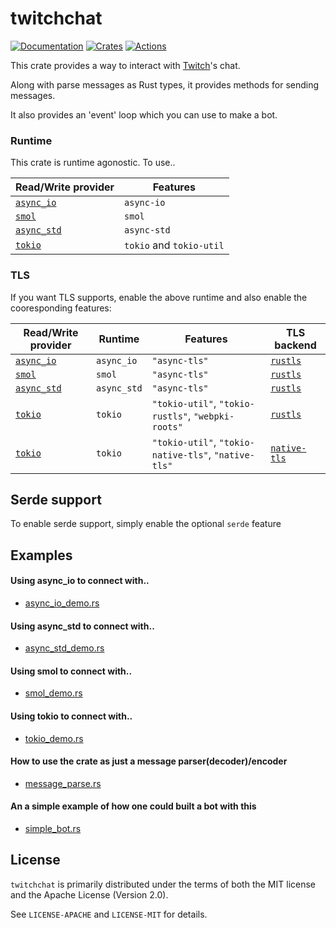 # twitchchat
[![Documentation][docs_badge]][docs]
[![Crates][crates_badge]][crates]
[![Actions][actions_badge]][actions]

This crate provides a way to interact with [Twitch]'s chat.

Along with parse messages as Rust types, it provides methods for sending messages.

It also provides an 'event' loop which you can use to make a bot.

### Runtime
This crate is runtime agonostic. To use..

| Read/Write provider                                        | Features                |
| ---                                                        | ---                     |
| [`async_io`](https://docs.rs/async-io/latest/async_io/)    |`async-io`               |
| [`smol`](https://docs.rs/smol/latest/smol/)                |`smol`                   |
| [`async_std`](https://docs.rs/async-std/latest/async_std/) |`async-std`              |
| [`tokio`](https://docs.rs/tokio/latest/tokio/)             |`tokio` and `tokio-util` |

### TLS

If you want TLS supports, enable the above runtime and also enable the cooresponding features:

| Read/Write provider                                        | Runtime     | Features                                          | TLS backend                |
| ---                                                        | ---         | ---                                               | ---                        |
| [`async_io`](https://docs.rs/async-io/latest/async_io/)    | `async_io`  | `"async-tls"`                                       | [`rustls`][rustls]         |
| [`smol`](https://docs.rs/smol/latest/smol/)                | `smol`      | `"async-tls"`                                       | [`rustls`][rustls]         |
| [`async_std`](https://docs.rs/async-std/latest/async_std/) | `async_std` | `"async-tls"`                                       | [`rustls`][rustls]         |
| [`tokio`](https://docs.rs/tokio/latest/tokio/)             | `tokio`     | `"tokio-util"`, `"tokio-rustls"`, `"webpki-roots"`   | [`rustls`][rustls]         |
| [`tokio`](https://docs.rs/tokio/latest/tokio/)             | `tokio`     | `"tokio-util"`, `"tokio-native-tls"`, `"native-tls"` | [`native-tls`][native-tls] |

[rustls]: https://docs.rs/rustls/0.18.1/rustls/
[native-tls]: https://docs.rs/native-tls/0.2.4/native_tls/


## Serde support
To enable serde support, simply enable the optional `serde` feature


## Examples
#### Using async_io to connect with.. 
* [async_io_demo.rs](./examples/async_io_demo.rs)

#### Using async_std to connect with..
* [async_std_demo.rs](./examples/async_std_demo.rs)


#### Using smol to connect with..
* [smol_demo.rs](./examples/smol_demo.rs)

#### Using tokio to connect with..
* [tokio_demo.rs](./examples/tokio_demo.rs)


#### How to use the crate as just a message parser(decoder)/encoder
* [message_parse.rs](./examples/message_parse.rs)

#### An a simple example of how one could built a bot with this
* [simple_bot.rs](./examples/simple_bot.rs)



## License
`twitchchat` is primarily distributed under the terms of both the MIT license and the Apache License (Version 2.0).

See `LICENSE-APACHE` and `LICENSE-MIT` for details.

[docs_badge]: https://docs.rs/twitchchat/badge.svg
[docs]: https://docs.rs/twitchchat
[crates_badge]: https://img.shields.io/crates/v/twitchchat.svg
[crates]: https://crates.io/crates/twitchchat
[actions_badge]: https://github.com/museun/twitchchat/workflows/Rust/badge.svg
[actions]: https://github.com/museun/twitchchat/actions

[Twitch]: https://dev.twitch.tv
